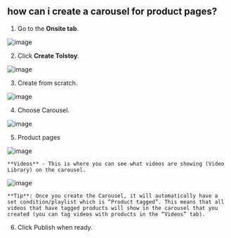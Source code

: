 ## how can i create a carousel for product pages?

1. Go to the **Onsite tab**. 

![image](https://github.com/user-attachments/assets/b116e187-b1fb-4a9c-8941-8bd6ff04b4da)

2. Click **Create Tolstoy**.

![image](https://github.com/user-attachments/assets/71f87e11-0b3c-4492-bbb1-27cd961d5801)


3. Create from scratch.

![image](https://github.com/user-attachments/assets/446951d7-8443-474b-921f-be675f812c33)


4. Choose Carousel.

![image](https://github.com/user-attachments/assets/8f420a41-b1ca-441d-96b2-fc02811ac7e4)


5. Product pages

![image](https://github.com/user-attachments/assets/978f834c-7b86-4c25-9a5e-d261da8dd488)

    **Videos** - This is where you can see what videos are showing (Video Library) on the carousel.

![image](https://github.com/user-attachments/assets/ae1de252-e682-438d-a166-e35e18acdaf0)


    **Tip**: Once you create the Carousel, it will automatically have a set condition/playlist which is “Product tagged”. This means that all videos that have tagged products will show in the carousel that you created (you can tag videos with products in the “Videos” tab).

6. Click Publish when ready.
 

